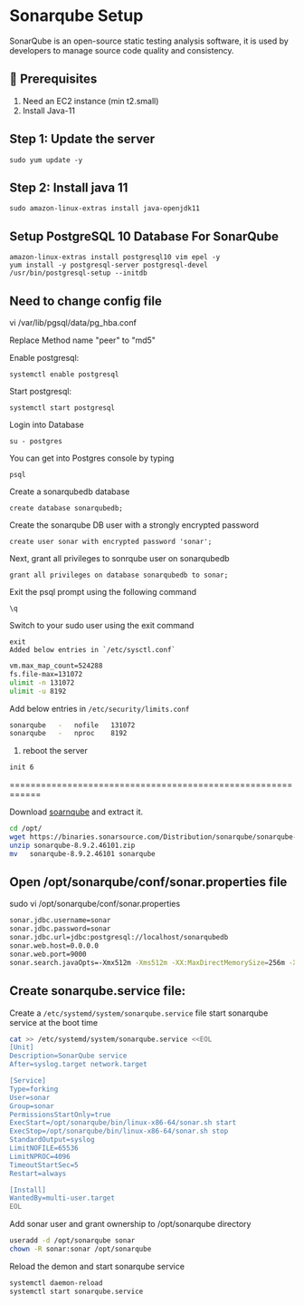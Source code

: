 # Sonarqube Setup

SonarQube is an open-source static testing analysis software, it is used by developers to manage source code quality and consistency.

## 🧰 Prerequisites
1. Need an EC2 instance (min t2.small)
2. Install Java-11

## Step 1: Update the server
    sudo yum update -y
    
## Step 2: Install java 11
    sudo amazon-linux-extras install java-openjdk11
## Setup PostgreSQL 10 Database For SonarQube
    amazon-linux-extras install postgresql10 vim epel -y
    yum install -y postgresql-server postgresql-devel
    /usr/bin/postgresql-setup --initdb
  
## Need to change config file

vi /var/lib/pgsql/data/pg_hba.conf

Replace Method name "peer" to "md5"

Enable  postgresql:
    
    systemctl enable postgresql
    
Start postgresql:

    systemctl start postgresql
  
  Login into Database
	  
    su - postgres
You can get into Postgres console by typing
	  
    psql
    
Create a sonarqubedb database
	  
    create database sonarqubedb;
    
Create the sonarqube DB user with a strongly encrypted password
	  
    create user sonar with encrypted password 'sonar';
    
Next, grant all privileges to sonrqube user on sonarqubedb
	  
    grant all privileges on database sonarqubedb to sonar;
    
Exit the psql prompt using the following command
	  
    \q
    
Switch to your sudo user using the exit command
	  
    exit
    Added below entries in `/etc/sysctl.conf`
  ```sh 
  vm.max_map_count=524288
  fs.file-max=131072
  ulimit -n 131072
  ulimit -u 8192
  ```
 Add below entries in `/etc/security/limits.conf`
  ```sh 
  sonarqube   -   nofile   131072
  sonarqube   -   nproc    8192
  ```
  1. reboot the server 
  ```sh 
  init 6
  ```
  ============================================================
  
 Download [soarnqube](https://www.sonarqube.org/downloads/) and extract it.   
  ```sh 
  cd /opt/
  wget https://binaries.sonarsource.com/Distribution/sonarqube/sonarqube-8.9.2.46101.zip
  unzip sonarqube-8.9.2.46101.zip
  mv   sonarqube-8.9.2.46101 sonarqube
  ```
 ## Open /opt/sonarqube/conf/sonar.properties file

 sudo vi /opt/sonarqube/conf/sonar.properties 
```sh
sonar.jdbc.username=sonar
sonar.jdbc.password=sonar
sonar.jdbc.url=jdbc:postgresql://localhost/sonarqubedb
sonar.web.host=0.0.0.0
sonar.web.port=9000
sonar.search.javaOpts=-Xmx512m -Xms512m -XX:MaxDirectMemorySize=256m -XX:+HeapDumpOnOutOfMemoryError
```
## Create sonarqube.service file:

 Create a `/etc/systemd/system/sonarqube.service` file start sonarqube service at the boot time 
  ```sh   
  cat >> /etc/systemd/system/sonarqube.service <<EOL
  [Unit]
  Description=SonarQube service
  After=syslog.target network.target

  [Service]
  Type=forking
  User=sonar
  Group=sonar
  PermissionsStartOnly=true
  ExecStart=/opt/sonarqube/bin/linux-x86-64/sonar.sh start 
  ExecStop=/opt/sonarqube/bin/linux-x86-64/sonar.sh stop
  StandardOutput=syslog
  LimitNOFILE=65536
  LimitNPROC=4096
  TimeoutStartSec=5
  Restart=always

  [Install]
  WantedBy=multi-user.target
  EOL
  ```
  
  Add sonar user and grant ownership to /opt/sonarqube directory 
  
  ```sh 
  useradd -d /opt/sonarqube sonar
  chown -R sonar:sonar /opt/sonarqube
  ```
  
 Reload the demon and start sonarqube service 
  ```sh 
  systemctl daemon-reload 
  systemctl start sonarqube.service 
  ```


  


